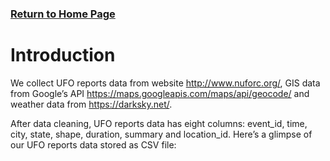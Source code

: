### [Return to Home Page](https://jyan16.github.io/UFO/)

# Introduction

We collect UFO reports data from website http://www.nuforc.org/, GIS data from Google’s API https://maps.googleapis.com/maps/api/geocode/ and weather data from https://darksky.net/.

After data cleaning, UFO reports data has eight columns: event_id, time, city, state, shape, duration, summary and location_id.
Here’s a glimpse of our UFO reports data stored as CSV file:
